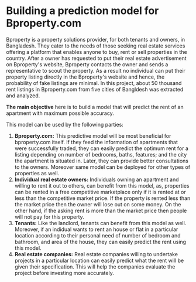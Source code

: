 # Building a prediction model for Bproperty.com
Bproperty is a property solutions provider, for both tenants and owners, in Bangladesh. They cater to the needs of those seeking real estate services offering a platform that enables anyone to buy, rent or sell properties in the country. After a owner has requested to put their real estate advertisement on Bproperty's website, Bproperty contacts the owner and sends a representative to scout the property. As a result no individual can put their property listing directly in the Bproperty's website and hence, the probability of fake listings are minimal. In this project, about 50 thousand rent listings in Bproperty.com from five cities of Bangldesh was extracted and analyzed. 

**The main objective** here is to build a model that will predict the rent of an apartment with maximum possible accuracy. 

This model can be used by the following parties:

1. **Bproperty.com:** This predictive model will be most beneficial for bproperty.com itself. If they feed the information of apartments that were successfully traded, they can easily predict the optimum rent for a listing depending on number of bedrooms, baths, features; and the city the apartment is situated in. Later, they can provide better consultations to the owners. Moreover same model can be deployed for other types of properties as well.
2. **Individual real estate owners:** Individuals owning an apartment and willing to rent it out to others, can benefit from this model, as, properties can be rented in a free       competitive marketplace only if it is rented at or less than the competitive market price. If the property is rented less than the market price then the owner will lose out on some money. On the other hand, if the asking rent is more than the market price then people will not pay for this property.
3. **Tenants:** Like the landlord, tenants can benefit from this model as well. Moreover, if an indidual wants to rent an house or flat in a particular location according to their personal need of number of bedroom and bathroom, and area of the house, they can easily predict the rent using this model.
4. **Real estate companies:** Real estate companies willing to undertake projects in a particular location can easily predict what the rent will be given their specification. This will help the companies evaluate the project before investing more accurately.


